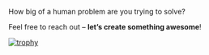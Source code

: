 How big of a human problem are you trying to solve?

Feel free to reach out – **let’s create something awesome**!

[![trophy](https://github-profile-trophy.vercel.app/?username=barbmarcio)](https://github.com/ryo-ma/github-profile-trophy)
